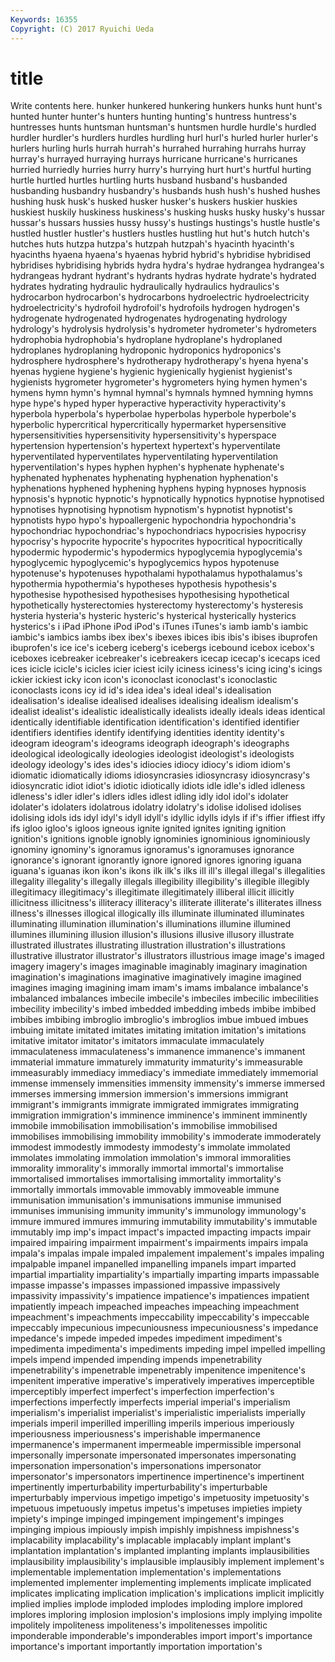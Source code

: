 ```yaml
---
Keywords: 16355 
Copyright: (C) 2017 Ryuichi Ueda
---
```


# title

Write contents here.
hunker hunkered hunkering hunkers hunks hunt hunt's
hunted hunter hunter's hunters hunting hunting's huntress huntress's huntresses hunts
huntsman huntsman's huntsmen hurdle hurdle's hurdled hurdler hurdler's hurdlers hurdles
hurdling hurl hurl's hurled hurler hurler's hurlers hurling hurls hurrah
hurrah's hurrahed hurrahing hurrahs hurray hurray's hurrayed hurraying hurrays hurricane
hurricane's hurricanes hurried hurriedly hurries hurry hurry's hurrying hurt hurt's
hurtful hurting hurtle hurtled hurtles hurtling hurts husband husband's husbanded
husbanding husbandry husbandry's husbands hush hush's hushed hushes hushing husk
husk's husked husker husker's huskers huskier huskies huskiest huskily huskiness
huskiness's husking husks husky husky's hussar hussar's hussars hussies hussy
hussy's hustings hustings's hustle hustle's hustled hustler hustler's hustlers hustles
hustling hut hut's hutch hutch's hutches huts hutzpa hutzpa's hutzpah
hutzpah's hyacinth hyacinth's hyacinths hyaena hyaena's hyaenas hybrid hybrid's hybridise
hybridised hybridises hybridising hybrids hydra hydra's hydrae hydrangea hydrangea's hydrangeas
hydrant hydrant's hydrants hydras hydrate hydrate's hydrated hydrates hydrating hydraulic
hydraulically hydraulics hydraulics's hydrocarbon hydrocarbon's hydrocarbons hydroelectric hydroelectricity hydroelectricity's hydrofoil
hydrofoil's hydrofoils hydrogen hydrogen's hydrogenate hydrogenated hydrogenates hydrogenating hydrology hydrology's
hydrolysis hydrolysis's hydrometer hydrometer's hydrometers hydrophobia hydrophobia's hydroplane hydroplane's hydroplaned
hydroplanes hydroplaning hydroponic hydroponics hydroponics's hydrosphere hydrosphere's hydrotherapy hydrotherapy's hyena
hyena's hyenas hygiene hygiene's hygienic hygienically hygienist hygienist's hygienists hygrometer
hygrometer's hygrometers hying hymen hymen's hymens hymn hymn's hymnal hymnal's
hymnals hymned hymning hymns hype hype's hyped hyper hyperactive hyperactivity
hyperactivity's hyperbola hyperbola's hyperbolae hyperbolas hyperbole hyperbole's hyperbolic hypercritical hypercritically
hypermarket hypersensitive hypersensitivities hypersensitivity hypersensitivity's hyperspace hypertension hypertension's hypertext hypertext's
hyperventilate hyperventilated hyperventilates hyperventilating hyperventilation hyperventilation's hypes hyphen hyphen's hyphenate
hyphenate's hyphenated hyphenates hyphenating hyphenation hyphenation's hyphenations hyphened hyphening hyphens
hyping hypnoses hypnosis hypnosis's hypnotic hypnotic's hypnotically hypnotics hypnotise hypnotised
hypnotises hypnotising hypnotism hypnotism's hypnotist hypnotist's hypnotists hypo hypo's hypoallergenic
hypochondria hypochondria's hypochondriac hypochondriac's hypochondriacs hypocrisies hypocrisy hypocrisy's hypocrite hypocrite's
hypocrites hypocritical hypocritically hypodermic hypodermic's hypodermics hypoglycemia hypoglycemia's hypoglycemic hypoglycemic's
hypoglycemics hypos hypotenuse hypotenuse's hypotenuses hypothalami hypothalamus hypothalamus's hypothermia hypothermia's
hypotheses hypothesis hypothesis's hypothesise hypothesised hypothesises hypothesising hypothetical hypothetically hysterectomies
hysterectomy hysterectomy's hysteresis hysteria hysteria's hysteric hysteric's hysterical hysterically hysterics
hysterics's i iPad iPhone iPod iPod's iTunes iTunes's iamb iamb's
iambic iambic's iambics iambs ibex ibex's ibexes ibices ibis ibis's
ibises ibuprofen ibuprofen's ice ice's iceberg iceberg's icebergs icebound icebox
icebox's iceboxes icebreaker icebreaker's icebreakers icecap icecap's icecaps iced ices
icicle icicle's icicles icier iciest icily iciness iciness's icing icing's
icings ickier ickiest icky icon icon's iconoclast iconoclast's iconoclastic iconoclasts
icons icy id id's idea idea's ideal ideal's idealisation idealisation's
idealise idealised idealises idealising idealism idealism's idealist idealist's idealistic idealistically
idealists ideally ideals ideas identical identically identifiable identification identification's identified
identifier identifiers identifies identify identifying identities identity identity's ideogram ideogram's
ideograms ideograph ideograph's ideographs ideological ideologically ideologies ideologist ideologist's ideologists
ideology ideology's ides ides's idiocies idiocy idiocy's idiom idiom's idiomatic
idiomatically idioms idiosyncrasies idiosyncrasy idiosyncrasy's idiosyncratic idiot idiot's idiotic idiotically
idiots idle idle's idled idleness idleness's idler idler's idlers idles
idlest idling idly idol idol's idolater idolater's idolaters idolatrous idolatry
idolatry's idolise idolised idolises idolising idols ids idyl idyl's idyll
idyll's idyllic idylls idyls if if's iffier iffiest iffy ifs
igloo igloo's igloos igneous ignite ignited ignites igniting ignition ignition's
ignitions ignoble ignobly ignominies ignominious ignominiously ignominy ignominy's ignoramus ignoramus's
ignoramuses ignorance ignorance's ignorant ignorantly ignore ignored ignores ignoring iguana
iguana's iguanas ikon ikon's ikons ilk ilk's ilks ill ill's
illegal illegal's illegalities illegality illegality's illegally illegals illegibility illegibility's illegible
illegibly illegitimacy illegitimacy's illegitimate illegitimately illiberal illicit illicitly illicitness illicitness's
illiteracy illiteracy's illiterate illiterate's illiterates illness illness's illnesses illogical illogically
ills illuminate illuminated illuminates illuminating illumination illumination's illuminations illumine illumined
illumines illumining illusion illusion's illusions illusive illusory illustrate illustrated illustrates
illustrating illustration illustration's illustrations illustrative illustrator illustrator's illustrators illustrious image
image's imaged imagery imagery's images imaginable imaginably imaginary imagination imagination's
imaginations imaginative imaginatively imagine imagined imagines imaging imagining imam imam's
imams imbalance imbalance's imbalanced imbalances imbecile imbecile's imbeciles imbecilic imbecilities
imbecility imbecility's imbed imbedded imbedding imbeds imbibe imbibed imbibes imbibing
imbroglio imbroglio's imbroglios imbue imbued imbues imbuing imitate imitated imitates
imitating imitation imitation's imitations imitative imitator imitator's imitators immaculate immaculately
immaculateness immaculateness's immanence immanence's immanent immaterial immature immaturely immaturity immaturity's
immeasurable immeasurably immediacy immediacy's immediate immediately immemorial immense immensely immensities
immensity immensity's immerse immersed immerses immersing immersion immersion's immersions immigrant
immigrant's immigrants immigrate immigrated immigrates immigrating immigration immigration's imminence imminence's
imminent imminently immobile immobilisation immobilisation's immobilise immobilised immobilises immobilising immobility
immobility's immoderate immoderately immodest immodestly immodesty immodesty's immolate immolated immolates
immolating immolation immolation's immoral immoralities immorality immorality's immorally immortal immortal's
immortalise immortalised immortalises immortalising immortality immortality's immortally immortals immovable immovably
immoveable immune immunisation immunisation's immunisations immunise immunised immunises immunising immunity
immunity's immunology immunology's immure immured immures immuring immutability immutability's immutable
immutably imp imp's impact impact's impacted impacting impacts impair impaired
impairing impairment impairment's impairments impairs impala impala's impalas impale impaled
impalement impalement's impales impaling impalpable impanel impanelled impanelling impanels impart
imparted impartial impartiality impartiality's impartially imparting imparts impassable impasse impasse's
impasses impassioned impassive impassively impassivity impassivity's impatience impatience's impatiences impatient
impatiently impeach impeached impeaches impeaching impeachment impeachment's impeachments impeccability impeccability's
impeccable impeccably impecunious impecuniousness impecuniousness's impedance impedance's impede impeded impedes
impediment impediment's impedimenta impedimenta's impediments impeding impel impelled impelling impels
impend impended impending impends impenetrability impenetrability's impenetrable impenetrably impenitence impenitence's
impenitent imperative imperative's imperatively imperatives imperceptible imperceptibly imperfect imperfect's imperfection
imperfection's imperfections imperfectly imperfects imperial imperial's imperialism imperialism's imperialist imperialist's
imperialistic imperialists imperially imperials imperil imperilled imperilling imperils imperious imperiously
imperiousness imperiousness's imperishable impermanence impermanence's impermanent impermeable impermissible impersonal impersonally
impersonate impersonated impersonates impersonating impersonation impersonation's impersonations impersonator impersonator's impersonators
impertinence impertinence's impertinent impertinently imperturbability imperturbability's imperturbable imperturbably impervious impetigo
impetigo's impetuosity impetuosity's impetuous impetuously impetus impetus's impetuses impieties impiety
impiety's impinge impinged impingement impingement's impinges impinging impious impiously impish
impishly impishness impishness's implacability implacability's implacable implacably implant implant's implantation
implantation's implanted implanting implants implausibilities implausibility implausibility's implausible implausibly implement
implement's implementable implementation implementation's implementations implemented implementer implementing implements implicate
implicated implicates implicating implication implication's implications implicit implicitly implied implies
implode imploded implodes imploding implore implored implores imploring implosion implosion's
implosions imply implying impolite impolitely impoliteness impoliteness's impolitenesses impolitic imponderable
imponderable's imponderables import import's importance importance's important importantly importation importation's
